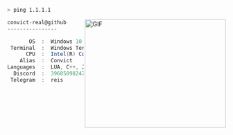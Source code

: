 ```zsh
> ping 1.1.1.1
```
  <img align="right" alt="GIF" src="https://github.com/abhisheknaiidu/abhisheknaiidu/blob/master/code.gif?raw=true" width="325" height="250" />


```csharp
convict-real@github
----------------

       OS  :  Windows 10 x64
 Terminal  :  Windows Terminal
      CPU  :  Intel(R) Core(TM) i5-11500K CPU @ 4.50GHz
    Alias  :  Convict
Languages  :  LUA, C++, JS
  Discord  :  396050982477365248
 Telegram  :  reis
```

